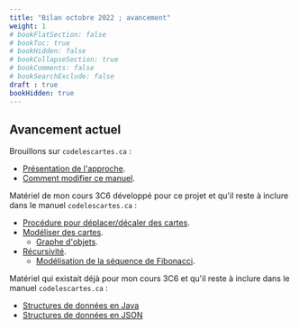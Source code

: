 ```yaml
---
title: "Bilan octobre 2022 ; avancement"
weight: 1
# bookFlatSection: false
# bookToc: true
# bookHidden: false
# bookCollapseSection: true
# bookComments: false
# bookSearchExclude: false
draft : true
bookHidden: true
---
```


## Avancement actuel

Brouillons sur `codelescartes.ca`&nbsp;:

* <a href="/approche" target="_blank">Présentation de l'approche</a>.
* <a href="/annexes/annexe_modifier_manuel" target="_blank">Comment modifier ce manuel</a>.

Matériel de mon cours 3C6 développé pour ce projet et qu'il reste à inclure dans le manuel `codelescartes.ca`&nbsp;:

* <a href="https://ntro.ca/3c6/etape1/module3/theorie/deplacer_decaler/" target="_blank">Procédure pour déplacer/décaler des cartes</a>.
* <a href="https://ntro.ca/3c6/etape2/module1/theorie/modele/" target="_blank">Modéliser des cartes</a>.
    * <a href="https://ntro.ca/3c6/etape2/module2/theorie/graphe/" target="_blank">Graphe d'objets</a>.
* <a href="https://ntro.ca/3c6/etape2/module3/" target="_blank">Récursivité</a>.
    * <a href="https://ntro.ca/3c6/etape2/module3/theorie/fibonacci/" target="_blank">Modélisation de la séquence de Fibonacci</a>.

Matériel qui existait déjà pour mon cours 3C6 et qu'il reste à inclure dans le manuel `codelescartes.ca`&nbsp;:

* <a href="https://ntro.ca/3c6/etape2/module2/theorie/structures/" target="_blank">Structures de données en Java</a>
* <a href="https://ntro.ca/3c6/etape2/module1" target="_blank">Structures de données en JSON</a>
